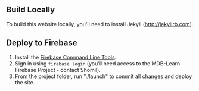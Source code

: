 ## Build Locally

To build this website locally, you'll need to install Jekyll (http://jekyllrb.com).

## Deploy to Firebase
1. Install the [Firebase Command Line Tools](https://firebase.google.com/docs/cli#install-cli-mac-linux).
2. Sign in using `firebase login` (you'll need access to the MDB-Learn Firebase Project - contact Shomil).
3. From the project folder, run "./launch" to commit all changes and deploy the site.
